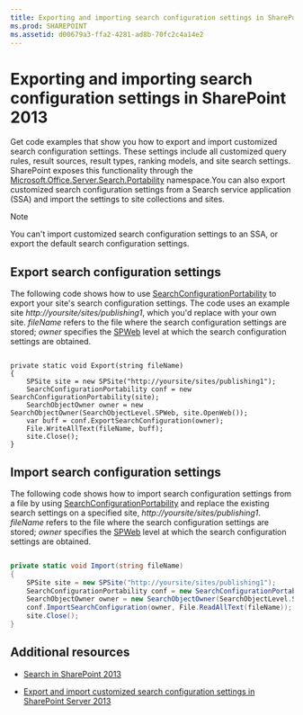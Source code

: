 ```yaml
---
title: Exporting and importing search configuration settings in SharePoint 2013
ms.prod: SHAREPOINT
ms.assetid: d00679a3-ffa2-4281-ad8b-70fc2c4a14e2
---
```



# Exporting and importing search configuration settings in SharePoint 2013
Get code examples that show you how to export and import customized search configuration settings. These settings include all customized query rules, result sources, result types, ranking models, and site search settings. SharePoint exposes this functionality through the  [Microsoft.Office.Server.Search.Portability](https://msdn.microsoft.com/library/Microsoft.Office.Server.Search.Portability.aspx) namespace.You can also export customized search configuration settings from a Search service application (SSA) and import the settings to site collections and sites. 
> [!NOTE]  
> You can't import customized search configuration settings to an SSA, or export the default search configuration settings. 
  
    
    


## Export search configuration settings
<a name="SP15_exporting_search_configuration"> </a>

The following code shows how to use  [SearchConfigurationPortability](https://msdn.microsoft.com/library/Microsoft.Office.Server.Search.Portability.SearchConfigurationPortability.aspx) to export your site's search configuration settings. The code uses an example site _http://yoursite/sites/publishing1_, which you'd replace with your own site.  _fileName_ refers to the file where the search configuration settings are stored; _owner_ specifies the [SPWeb](https://msdn.microsoft.com/library/Microsoft.SharePoint.SPWeb.aspx) level at which the search configuration settings are obtained.
  
    
    

```

private static void Export(string fileName)
{
    SPSite site = new SPSite("http://yoursite/sites/publishing1");
    SearchConfigurationPortability conf = new SearchConfigurationPortability(site);
    SearchObjectOwner owner = new SearchObjectOwner(SearchObjectLevel.SPWeb, site.OpenWeb());
    var buff = conf.ExportSearchConfiguration(owner);
    File.WriteAllText(fileName, buff);
    site.Close();
}
```


## Import search configuration settings
<a name="SP15_importing_search_configuration"> </a>

The following code shows how to import search configuration settings from a file by using  [SearchConfigurationPortability](https://msdn.microsoft.com/library/Microsoft.Office.Server.Search.Portability.SearchConfigurationPortability.aspx) and replace the existing search settings on a specified site, _http://yoursite/sites/publishing1_.  _fileName_ refers to the file where the search configuration settings are stored; _owner_ specifies the [SPWeb](https://msdn.microsoft.com/library/Microsoft.SharePoint.SPWeb.aspx) level at which the search configuration settings are obtained.
  
    
    

```cs

private static void Import(string fileName)
{
    SPSite site = new SPSite("http://yoursite/sites/publishing1");
    SearchConfigurationPortability conf = new SearchConfigurationPortability(site);
    SearchObjectOwner owner = new SearchObjectOwner(SearchObjectLevel.SPWeb, site.OpenWeb());
    conf.ImportSearchConfiguration(owner, File.ReadAllText(fileName));
    site.Close();
}

```


## Additional resources
<a name="bk_addresources"> </a>


-  [Search in SharePoint 2013](search-in-sharepoint-2013.md)
    
  
-  [Export and import customized search configuration settings in SharePoint Server 2013](http://technet.microsoft.com/en-us/library/jj871675.aspx)
    
  

  
    
    

